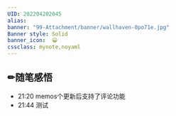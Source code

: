 ```yaml
---
UID: 202204202045 
alias:
banner: "99-Attachment/banner/wallhaven-0po71e.jpg"
Banner style: Solid
banner_icon:  😀
cssclass: mynote,noyaml
---
```



## ✏随笔感悟


- 21:20 memos个更新后支持了评论功能
- 21:44 测试
